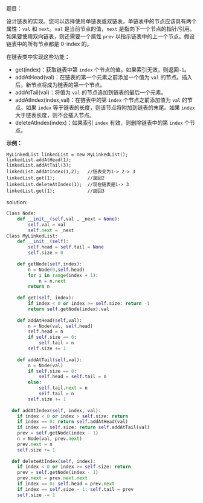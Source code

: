 题目：

设计链表的实现。您可以选择使用单链表或双链表。单链表中的节点应该具有两个属性：`val` 和 `next`。`val` 是当前节点的值，`next` 是指向下一个节点的指针/引用。如果要使用双向链表，则还需要一个属性 `prev` 以指示链表中的上一个节点。假设链表中的所有节点都是 0-index 的。

在链表类中实现这些功能：

- get(index)：获取链表中第 `index` 个节点的值。如果索引无效，则返回`-1`。
- addAtHead(val)：在链表的第一个元素之前添加一个值为 `val` 的节点。插入后，新节点将成为链表的第一个节点。
- addAtTail(val)：将值为 `val` 的节点追加到链表的最后一个元素。
- addAtIndex(index,val)：在链表中的第 `index` 个节点之前添加值为 `val`  的节点。如果 `index` 等于链表的长度，则该节点将附加到链表的末尾。如果 `index` 大于链表长度，则不会插入节点。
- deleteAtIndex(index)：如果索引 `index` 有效，则删除链表中的第 `index` 个节点。

 

**示例：**

```
MyLinkedList linkedList = new MyLinkedList();
linkedList.addAtHead(1);
linkedList.addAtTail(3);
linkedList.addAtIndex(1,2);   //链表变为1-> 2-> 3
linkedList.get(1);            //返回2
linkedList.deleteAtIndex(1);  //现在链表是1-> 3
linkedList.get(1);            //返回3
```

solution:

```python
Class Node:
    def __init__(self,val , _next = None):
        self.val = val
        self.next = _next
Class MyLinkedList:
    def __init__(self):
        self.head = self.tail = None
        self.size = 0
        
    def getNode(self,index):
        n = Node(0,self.head)
        for i in range(index + 1):
            n = n.next
        return n
    
    def get(self, index):
        if index < 0 or index >= self.size: return -1
        return self.getNode(index).val
    
    def addAtHead(self,val):
        n = Node(val, self.head)
        self.head = n
        if self.size == 0:
            self.tail = n
        self.size += 1
        
    def addAtTail(self,val):
        n = Node(val)
        if self.size == 0:
            self.head = self.tail = n
        else:
            self.tail.next = n
            self.tail = n
        self.size += 1
        
  def addAtIndex(self, index, val):
    if index < 0 or index > self.size: return
    if index == 0: return self.addAtHead(val)
    if index == self.size: return self.addAtTail(val)
    prev = self.getNode(index - 1)
    n = Node(val, prev.next)
    prev.next = n
    self.size += 1
    
  def deleteAtIndex(self, index):
    if index < 0 or index >= self.size: return
    prev = self.getNode(index - 1)
    prev.next = prev.next.next
    if index == 0: self.head = prev.next
    if index == self.size - 1: self.tail = prev
    self.size -= 1
    
```



